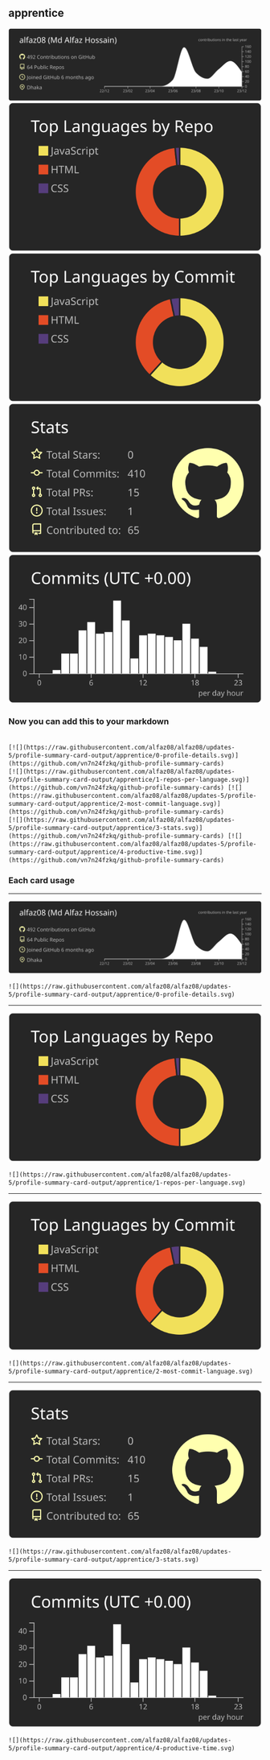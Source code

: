 ## apprentice

[![](./0-profile-details.svg)](https://github.com/vn7n24fzkq/github-profile-summary-cards)
[![](./1-repos-per-language.svg)](https://github.com/vn7n24fzkq/github-profile-summary-cards) [![](./2-most-commit-language.svg)](https://github.com/vn7n24fzkq/github-profile-summary-cards)
[![](./3-stats.svg)](https://github.com/vn7n24fzkq/github-profile-summary-cards) [![](./4-productive-time.svg)](https://github.com/vn7n24fzkq/github-profile-summary-cards)
### Now you can add this to your markdown
```

[![](https://raw.githubusercontent.com/alfaz08/alfaz08/updates-5/profile-summary-card-output/apprentice/0-profile-details.svg)](https://github.com/vn7n24fzkq/github-profile-summary-cards)
[![](https://raw.githubusercontent.com/alfaz08/alfaz08/updates-5/profile-summary-card-output/apprentice/1-repos-per-language.svg)](https://github.com/vn7n24fzkq/github-profile-summary-cards) [![](https://raw.githubusercontent.com/alfaz08/alfaz08/updates-5/profile-summary-card-output/apprentice/2-most-commit-language.svg)](https://github.com/vn7n24fzkq/github-profile-summary-cards)
[![](https://raw.githubusercontent.com/alfaz08/alfaz08/updates-5/profile-summary-card-output/apprentice/3-stats.svg)](https://github.com/vn7n24fzkq/github-profile-summary-cards) [![](https://raw.githubusercontent.com/alfaz08/alfaz08/updates-5/profile-summary-card-output/apprentice/4-productive-time.svg)](https://github.com/vn7n24fzkq/github-profile-summary-cards)

```

### Each card usage
---

![](./0-profile-details.svg)

```
![](https://raw.githubusercontent.com/alfaz08/alfaz08/updates-5/profile-summary-card-output/apprentice/0-profile-details.svg)
```

    

---

![](./1-repos-per-language.svg)

```
![](https://raw.githubusercontent.com/alfaz08/alfaz08/updates-5/profile-summary-card-output/apprentice/1-repos-per-language.svg)
```

    

---

![](./2-most-commit-language.svg)

```
![](https://raw.githubusercontent.com/alfaz08/alfaz08/updates-5/profile-summary-card-output/apprentice/2-most-commit-language.svg)
```

    

---

![](./3-stats.svg)

```
![](https://raw.githubusercontent.com/alfaz08/alfaz08/updates-5/profile-summary-card-output/apprentice/3-stats.svg)
```

    

---

![](./4-productive-time.svg)

```
![](https://raw.githubusercontent.com/alfaz08/alfaz08/updates-5/profile-summary-card-output/apprentice/4-productive-time.svg)
```

    
